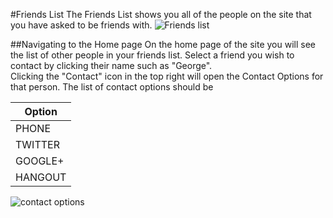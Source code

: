 #Friends List
The Friends List shows you all of the people on the site that you have asked to be friends with.
![Friends list](https://github.com/daspec/daspec-js-protractor-example/blob/master/DaSpec/images/friendsList.png?raw=true)

##Navigating to the Home page
On the home page of the site 
you will see the list of other people in your friends list.
Select a friend you wish to contact by clicking their name such as "George".  
Clicking the "Contact" icon in the top right 
will open the Contact Options for that person.
The list of contact options should be

| Option  |
|---------|
| PHONE   |
| TWITTER |
| GOOGLE+ |
| HANGOUT |

![contact options](https://github.com/daspec/daspec-js-protractor-example/blob/master/DaSpec/images/contactOptions.png?raw=true)

